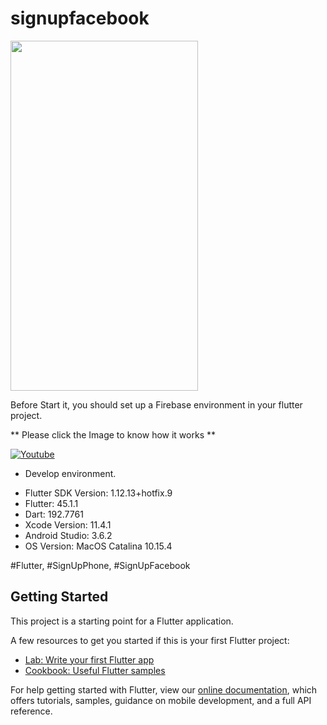 # signupfacebook

<img src="https://github.com/loydkim/sign_up_facebook/blob/master/sign_in_facebook_intro.gif" width="300" height="560">

Before Start it, you should set up a Firebase environment in your flutter project.

** Please click the Image to know how it works **

[![Youtube](https://img.youtube.com/vi/jHFg4IvOKhk/0.jpg)](https://youtu.be/jHFg4IvOKhk)

* Develop environment.

- Flutter SDK Version: 1.12.13+hotfix.9
- Flutter: 45.1.1
- Dart: 192.7761
- Xcode Version: 11.4.1
- Android Studio: 3.6.2
- OS Version: MacOS Catalina 10.15.4

#Flutter, #SignUpPhone, #SignUpFacebook

## Getting Started

This project is a starting point for a Flutter application.

A few resources to get you started if this is your first Flutter project:

- [Lab: Write your first Flutter app](https://flutter.dev/docs/get-started/codelab)
- [Cookbook: Useful Flutter samples](https://flutter.dev/docs/cookbook)

For help getting started with Flutter, view our
[online documentation](https://flutter.dev/docs), which offers tutorials,
samples, guidance on mobile development, and a full API reference.

